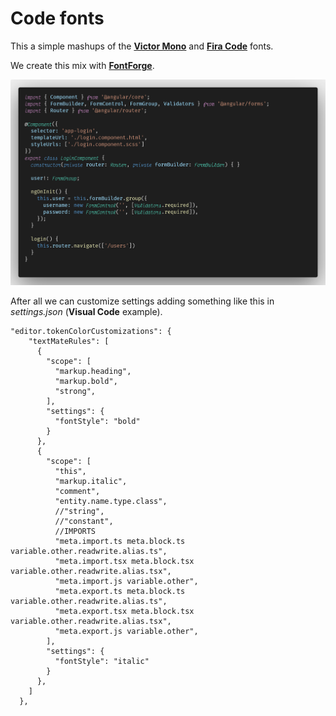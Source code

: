 # Code fonts

This a simple mashups of the **[Victor Mono](https://github.com/rubjo/victor-mono)** and **[Fira Code](https://github.com/tonsky/FiraCode)** fonts.

We create this mix with **[FontForge](https://fontforge.org/en-US/downloads/)**.

![Example](img/code.png)

After all we can customize settings adding something like this in *settings.json* (**Visual Code** example).

    "editor.tokenColorCustomizations": {
        "textMateRules": [
          {
            "scope": [
              "markup.heading",
              "markup.bold",
              "strong",
            ],
            "settings": {
              "fontStyle": "bold"
            }
          },
          {
            "scope": [
              "this",
              "markup.italic",
              "comment",
              "entity.name.type.class",
              //"string",
              //"constant",
              //IMPORTS
              "meta.import.ts meta.block.ts variable.other.readwrite.alias.ts",
              "meta.import.tsx meta.block.tsx variable.other.readwrite.alias.tsx",
              "meta.import.js variable.other",
              "meta.export.ts meta.block.ts variable.other.readwrite.alias.ts",
              "meta.export.tsx meta.block.tsx variable.other.readwrite.alias.tsx",
              "meta.export.js variable.other",  
            ],
            "settings": {
              "fontStyle": "italic"
            }
          },
        ]
      },
